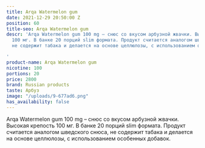 ```yaml
---
title: Arqa Watermelon gum
date: 2021-12-29 20:50:00 Z
position: 60
title-seo: Arqa Watermelon gum
descr: 'Arqa Watermelon gum 100 mg – снюс со вкусом арбузной жвачки. Высокая крепость
  100 мг. В банке 20 порций slim формата. Продукт считается аналогом шведского снюса,
  не содержит табака и делается на основе целлюлозы, с использованием особенных добавок.

'
product-name: Arqa Watermelon gum
nicotine: 100
portions: 20
price: 2800
brand: Russian products
taste: Арбуз
image: "/uploads/9-677ad6.png"
has_availability: false
---
```


Arqa Watermelon gum 100 mg – снюс со вкусом арбузной жвачки. Высокая крепость 100 мг. В банке 20 порций slim формата. Продукт считается аналогом шведского снюса, не содержит табака и делается на основе целлюлозы, с использованием особенных добавок.

